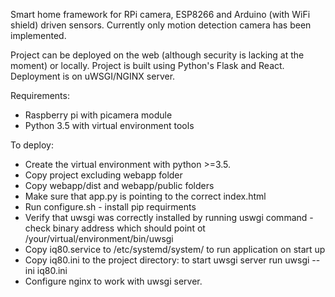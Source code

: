 
Smart home framework for RPi camera, ESP8266 and Arduino (with WiFi shield) driven sensors. Currently only motion detection camera has been implemented. 

Project can be deployed on the web (although security is lacking at the moment) or locally. Project is built using Python's Flask and React. Deployment is on uWSGI/NGINX server.


Requirements:
- Raspberry pi with picamera module
- Python 3.5 with virtual environment tools

To deploy:
- Create the virtual environment with python >=3.5.
- Copy project excluding webapp folder
- Copy webapp/dist and webapp/public folders 
- Make sure that app.py is pointing to the correct index.html 
- Run configure.sh - install pip requirments
- Verify that uwsgi was correctly installed by running uswgi command - check binary address which should point ot /your/virtual/environment/bin/uwsgi
- Copy iq80.service to /etc/systemd/system/ to run application on start up
- Copy iq80.ini to the project directory: to start uwsgi server run uwsgi --ini iq80.ini
- Configure nginx to work with uwsgi server. 


